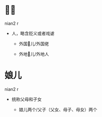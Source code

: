 # 𠆧儿

nian2 r

- 人，略含贬义或者戏谑

  - 外国𠆧儿/外国佬

  - 外地𠆧儿/外地人



# 娘儿

nian2 r

- 统称父母和子女

  - 娘儿两个/父子（父女、母子、母女）两个

